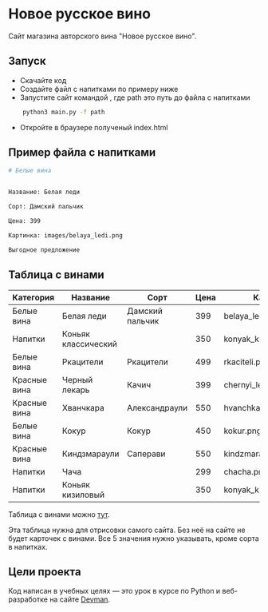 # Новое русское вино

Сайт магазина авторского вина "Новое русское вино".

## Запуск

- Скачайте код
- Создайте файл с напитками по примеру ниже
- Запустите сайт командой , где path это путь до файла с напитками

```sh
    python3 main.py -f path
```

- Откройте в браузере полученый index.html

## Пример файла с напитками
```sh
# Белые вина


Название: Белая леди

Сорт: Дамский пальчик

Цена: 399

Картинка: images/belaya_ledi.png

Выгодное предложение
```

## Таблица с винами

| Категория    | Название             | Сорт            | Цена | Картинка                 |
|--------------|----------------------|-----------------|------|--------------------------|
| Белые вина   | Белая леди           | Дамский пальчик | 399  | belaya_ledi.png          |
| Напитки      | Коньяк классический  |                 | 350  | konyak_klassicheskyi.png |
| Белые вина   | Ркацители            | Ркацители       | 499  | rkaciteli.png            |
| Красные вина | Черный лекарь        | Качич           | 399  | chernyi_lekar.png        |
| Красные вина | Хванчкара            | Александраули   | 550  | hvanchkara.png           |
| Белые вина   | Кокур                | Кокур           | 450  | kokur.png                |
| Красные вина | Киндзмараули         | Саперави        | 550  | kindzmarauli.png         |
| Напитки      | Чача                 |                 | 299  | chacha.png               |
| Напитки      | Коньяк кизиловый     |                 | 350  | konyak_kizilovyi.png     |

Таблица с винами можно [тут](https://lyl.su/EADQ).

Эта таблица нужна для отрисовки самого сайта. Без неё на сайте не будет карточек с винами. Все 5 значения нужно указывать, кроме сорта в напитках.


## Цели проекта

Код написан в учебных целях — это урок в курсе по Python и веб-разработке на сайте [Devman](https://dvmn.org).
